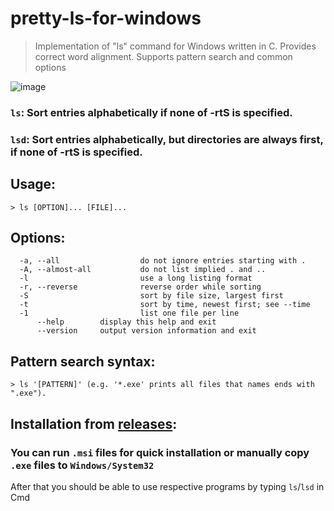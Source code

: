 # pretty-ls-for-windows
> Implementation of "ls" command for Windows written in C. Provides correct word alignment. Supports pattern search and common options

![image](https://github.com/user-attachments/assets/31428eea-487f-4632-be1b-5a62db2c6002)


### `ls`: Sort entries alphabetically if none of -rtS is specified.
### `lsd`: Sort entries alphabetically, but directories are always first, if none of -rtS is specified.

## Usage:
```
> ls [OPTION]... [FILE]...
```
## Options:
```
  -a, --all                  do not ignore entries starting with .
  -A, --almost-all           do not list implied . and ..
  -l                         use a long listing format
  -r, --reverse              reverse order while sorting
  -S                         sort by file size, largest first
  -t                         sort by time, newest first; see --time
  -1                         list one file per line
      --help        display this help and exit
      --version     output version information and exit
```
## Pattern search syntax:
```
> ls '[PATTERN]' (e.g. '*.exe' prints all files that names ends with ".exe").
```

## Installation from [releases](https://github.com/sensod9/pretty-ls-for-windows/releases/):
### You can run `.msi` files for quick installation or manually copy `.exe` files to `Windows/System32`
After that you should be able to use respective programs by typing `ls`/`lsd` in Cmd 
